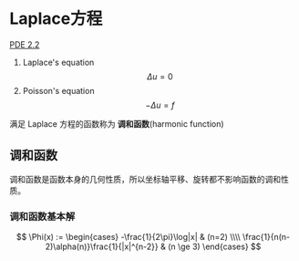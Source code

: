 # Laplace方程

[PDE 2.2](../Introduction.md#教材)

1. Laplace's equation  $$ \Delta u = 0 $$  
2. Poisson's equation  $$ -\Delta u = f $$  

满足 Laplace 方程的函数称为 **调和函数**(harmonic function)

## 调和函数

调和函数是函数本身的几何性质，所以坐标轴平移、旋转都不影响函数的调和性质。

### 调和函数基本解

$$
\Phi(x) :=
\begin{cases}
    -\frac{1}{2\pi}\log|x|  & (n=2) \\\\
    \frac{1}{n(n-2)\alpha(n)}\frac{1}{|x|^{n-2}}    & (n \ge 3)
\end{cases}
$$
